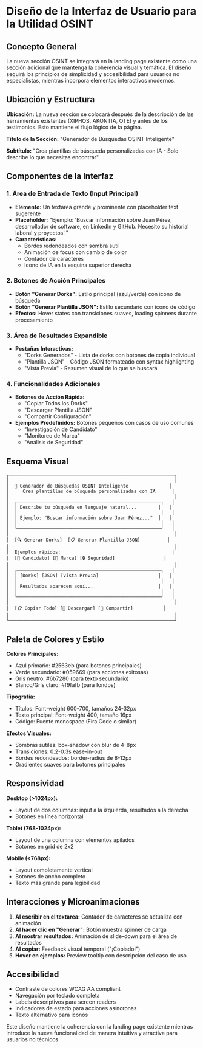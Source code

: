 # Diseño de la Interfaz de Usuario para la Utilidad OSINT

## Concepto General

La nueva sección OSINT se integrará en la landing page existente como una sección adicional que mantenga la coherencia visual y temática. El diseño seguirá los principios de simplicidad y accesibilidad para usuarios no especialistas, mientras incorpora elementos interactivos modernos.

## Ubicación y Estructura

**Ubicación:** La nueva sección se colocará después de la descripción de las herramientas existentes (XIPHOS, AKONTIA, OTE) y antes de los testimonios. Esto mantiene el flujo lógico de la página.

**Título de la Sección:** "Generador de Búsquedas OSINT Inteligente"

**Subtítulo:** "Crea plantillas de búsqueda personalizadas con IA - Solo describe lo que necesitas encontrar"

## Componentes de la Interfaz

### 1. Área de Entrada de Texto (Input Principal)

- **Elemento:** Un textarea grande y prominente con placeholder text sugerente
- **Placeholder:** "Ejemplo: 'Buscar información sobre Juan Pérez, desarrollador de software, en LinkedIn y GitHub. Necesito su historial laboral y proyectos.'"
- **Características:**
  - Bordes redondeados con sombra sutil
  - Animación de focus con cambio de color
  - Contador de caracteres
  - Icono de IA en la esquina superior derecha

### 2. Botones de Acción Principales

- **Botón "Generar Dorks":** Estilo principal (azul/verde) con icono de búsqueda
- **Botón "Generar Plantilla JSON":** Estilo secundario con icono de código
- **Efectos:** Hover states con transiciones suaves, loading spinners durante procesamiento

### 3. Área de Resultados Expandible

- **Pestañas Interactivas:**
  - "Dorks Generados" - Lista de dorks con botones de copia individual
  - "Plantilla JSON" - Código JSON formateado con syntax highlighting
  - "Vista Previa" - Resumen visual de lo que se buscará

### 4. Funcionalidades Adicionales

- **Botones de Acción Rápida:**
  - "Copiar Todos los Dorks"
  - "Descargar Plantilla JSON"
  - "Compartir Configuración"
- **Ejemplos Predefinidos:** Botones pequeños con casos de uso comunes
  - "Investigación de Candidato"
  - "Monitoreo de Marca"
  - "Análisis de Seguridad"

## Esquema Visual

```
┌─────────────────────────────────────────────────────────────┐
│                                                             │
│  🤖 Generador de Búsquedas OSINT Inteligente               │
│     Crea plantillas de búsqueda personalizadas con IA      │
│                                                             │
│  ┌─────────────────────────────────────────────────────┐   │
│  │ Describe tu búsqueda en lenguaje natural...        │   │
│  │                                                     │   │
│  │ Ejemplo: "Buscar información sobre Juan Pérez..."  │   │
│  │                                                     │   │
│  └─────────────────────────────────────────────────────┘   │
│                                                             │
│  [🔍 Generar Dorks]  [📋 Generar Plantilla JSON]          │
│                                                             │
│  Ejemplos rápidos:                                         │
│  [👤 Candidato] [🏢 Marca] [🔒 Seguridad]                  │
│                                                             │
│  ┌─────────────────────────────────────────────────────┐   │
│  │ [Dorks] [JSON] [Vista Previa]                      │   │
│  │                                                     │   │
│  │ Resultados aparecen aquí...                        │   │
│  │                                                     │   │
│  └─────────────────────────────────────────────────────┘   │
│                                                             │
│  [📋 Copiar Todo] [💾 Descargar] [🔗 Compartir]           │
│                                                             │
└─────────────────────────────────────────────────────────────┘
```

## Paleta de Colores y Estilo

**Colores Principales:**
- Azul primario: #2563eb (para botones principales)
- Verde secundario: #059669 (para acciones exitosas)
- Gris neutro: #6b7280 (para texto secundario)
- Blanco/Gris claro: #f9fafb (para fondos)

**Tipografía:**
- Títulos: Font-weight 600-700, tamaños 24-32px
- Texto principal: Font-weight 400, tamaño 16px
- Código: Fuente monospace (Fira Code o similar)

**Efectos Visuales:**
- Sombras sutiles: box-shadow con blur de 4-8px
- Transiciones: 0.2-0.3s ease-in-out
- Bordes redondeados: border-radius de 8-12px
- Gradientes suaves para botones principales

## Responsividad

**Desktop (>1024px):**
- Layout de dos columnas: input a la izquierda, resultados a la derecha
- Botones en línea horizontal

**Tablet (768-1024px):**
- Layout de una columna con elementos apilados
- Botones en grid de 2x2

**Mobile (<768px):**
- Layout completamente vertical
- Botones de ancho completo
- Texto más grande para legibilidad

## Interacciones y Microanimaciones

1. **Al escribir en el textarea:** Contador de caracteres se actualiza con animación
2. **Al hacer clic en "Generar":** Botón muestra spinner de carga
3. **Al mostrar resultados:** Animación de slide-down para el área de resultados
4. **Al copiar:** Feedback visual temporal ("¡Copiado!")
5. **Hover en ejemplos:** Preview tooltip con descripción del caso de uso

## Accesibilidad

- Contraste de colores WCAG AA compliant
- Navegación por teclado completa
- Labels descriptivos para screen readers
- Indicadores de estado para acciones asíncronas
- Texto alternativo para iconos

Este diseño mantiene la coherencia con la landing page existente mientras introduce la nueva funcionalidad de manera intuitiva y atractiva para usuarios no técnicos.

